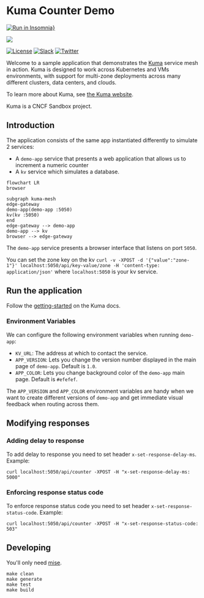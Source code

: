 # Kuma Counter Demo

[![Run in Insomnia}](https://insomnia.rest/images/run.svg)](https://insomnia.rest/run/?label=Kuma-count-demo&uri=https%3A%2F%2Fgithub.com%2Fkumahq%2Fkuma-counter-demo%2Fblob%2Fmaster%2Fopenapi.yaml)

[![][kuma-logo]][kuma-url]

[![License](https://img.shields.io/badge/License-Apache%202.0-blue.svg)](https://github.com/kumahq/kuma/blob/master/LICENSE)
[![Slack](https://img.shields.io/badge/Slack-4A154B?logo=slack)](https://join.slack.com/t/kuma-mesh/shared_invite/zt-1rcll3y6t-DkV_CAItZUoy0IvCwQ~jlQ)
[![Twitter](https://img.shields.io/twitter/follow/KumaMesh.svg?style=social&label=Follow)](https://twitter.com/intent/follow?screen_name=KumaMesh)

Welcome to a sample application that demonstrates the [Kuma](https://github.com/kumahq/kuma) service mesh in action. Kuma is designed to work across Kubernetes and VMs environments, with support for multi-zone deployments across many different clusters, data centers, and clouds.

To learn more about Kuma, see [the Kuma website](https://kuma.io).

Kuma is a CNCF Sandbox project.

## Introduction

The application consists of the same app instantiated differently to simulate 2 services:

- A `demo-app` service that presents a web application that allows us to increment a numeric counter
- A `kv` service which simulates a database.


```mermaid
flowchart LR
browser

subgraph kuma-mesh
edge-gateway
demo-app(demo-app :5050)
kv(kv :5050)
end
edge-gateway --> demo-app
demo-app --> kv
browser --> edge-gateway
```

The `demo-app` service presents a browser interface that listens on port `5050`.

You can set the zone key on the kv `curl -v -XPOST -d '{"value":"zone-1"}' localhost:5050/api/key-value/zone -H 'content-type: application/json'` where `localhost:5050` is your kv service.

## Run the application

Follow the [getting-started](https://kuma.io/docs/latest/quickstart/kubernetes-demo/) on the Kuma docs.

### Environment Variables

We can configure the following environment variables when running `demo-app`:

* `KV_URL`: The address at which to contact the service. 
* `APP_VERSION`: Lets you change the version number displayed in the main page of `demo-app`. Default is `1.0`.
* `APP_COLOR`: Lets you change background color of the `demo-app` main page. Default is `#efefef`.

The `APP_VERSION` and `APP_COLOR` environment variables are handy when we want to create different versions of `demo-app` and get immediate visual feedback when routing across them.

[kuma-url]: https://kuma.io/
[kuma-logo]: https://kuma-public-assets.s3.amazonaws.com/kuma-logo-v2.png

## Modifying responses

### Adding delay to response

To add delay to response you need to set header `x-set-response-delay-ms`. Example:

```shell
curl localhost:5050/api/counter -XPOST -H "x-set-response-delay-ms: 5000"
```

### Enforcing response status code

To enforce response status code you need to set header `x-set-response-status-code`. Example:

```shell
curl localhost:5050/api/counter -XPOST -H "x-set-response-status-code: 503"
```

## Developing

You'll only need [mise](https://mise.jdx.dev).

```shell
make clean
make generate
make test
make build
```
